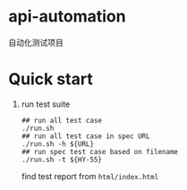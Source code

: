 # api-automation
自动化测试项目

# Quick start

1. run test suite
    ```shell script
    ## run all test case
    ./run.sh
    ## run all test case in spec URL
    ./run.sh -h ${URL}
    ## run spec test case based on filename
    ./run.sh -t ${HY-55}
    ```
    find test report from `html/index.html`